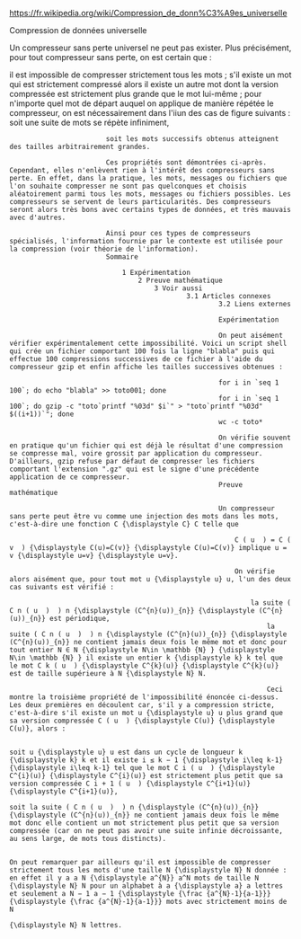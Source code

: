 https://fr.wikipedia.org/wiki/Compression_de_donn%C3%A9es_universelle     

Compression de données universelle

Un compresseur sans perte universel ne peut pas exister. Plus précisément, pour tout compresseur sans perte, on est certain que :

il est impossible de compresser strictement tous les mots ;
s'il existe un mot qui est strictement compressé alors il existe un autre mot dont la version compressée est strictement plus grande que le mot lui-même ;
           pour n'importe quel mot de départ auquel on applique de manière répétée le compresseur, on est nécessairement dans l'iiun des cas de figure suivants :
                    soit une suite de mots se répète infiniment,

                            soit les mots successifs obtenus atteignent des tailles arbitrairement grandes.

                            Ces propriétés sont démontrées ci-après. Cependant, elles n'enlèvent rien à l'intérêt des compresseurs sans perte. En effet, dans la pratique, les mots, messages ou fichiers que l'on souhaite compresser ne sont pas quelconques et choisis aléatoirement parmi tous les mots, messages ou fichiers possibles. Les compresseurs se servent de leurs particularités. Des compresseurs seront alors très bons avec certains types de données, et très mauvais avec d'autres.

                            Ainsi pour ces types de compresseurs spécialisés, l'information fournie par le contexte est utilisée pour la compression (voir théorie de l'information).
                            Sommaire

                                1 Expérimentation
                                    2 Preuve mathématique
                                        3 Voir aussi
                                                3.1 Articles connexes
                                                        3.2 Liens externes

                                                        Expérimentation

                                                        On peut aisément vérifier expérimentalement cette impossibilité. Voici un script shell qui crée un fichier comportant 100 fois la ligne "blabla" puis qui effectue 100 compressions successives de ce fichier à l'aide du compresseur gzip et enfin affiche les tailles successives obtenues :

                                                        for i in `seq 1 100`; do echo "blabla" >> toto001; done
                                                        for i in `seq 1 100`; do gzip -c "toto`printf "%03d" $i`" > "toto`printf "%03d" $((i+1))`"; done
                                                        wc -c toto*

                                                        On vérifie souvent en pratique qu'un fichier qui est déjà le résultat d'une compression se compresse mal, voire grossit par application du compresseur. D'ailleurs, gzip refuse par défaut de compresser les fichiers comportant l'extension ".gz" qui est le signe d'une précédente application de ce compresseur.
                                                        Preuve mathématique

                                                        Un compresseur sans perte peut être vu comme une injection des mots dans les mots, c'est-à-dire une fonction C {\displaystyle C} C telle que

                                                            C ( u  ) = C ( v  ) {\displaystyle C(u)=C(v)} {\displaystyle C(u)=C(v)} implique u = v {\displaystyle u=v} {\displaystyle u=v}.

                                                            On vérifie alors aisément que, pour tout mot u {\displaystyle u} u, l'un des deux cas suivants est vérifié :

                                                                la suite ( C n ( u  )  ) n {\displaystyle (C^{n}(u))_{n}} {\displaystyle (C^{n}(u))_{n}} est périodique,
                                                                    la suite ( C n ( u  )  ) n {\displaystyle (C^{n}(u))_{n}} {\displaystyle (C^{n}(u))_{n}} ne contient jamais deux fois le même mot et donc pour tout entier N ∈ N {\displaystyle N\in \mathbb {N} } {\displaystyle N\in \mathbb {N} } il existe un entier k {\displaystyle k} k tel que le mot C k ( u  ) {\displaystyle C^{k}(u)} {\displaystyle C^{k}(u)} est de taille supérieure à N {\displaystyle N} N.

                                                                    Ceci montre la troisième propriété de l'impossibilité énoncée ci-dessus. Les deux premières en découlent car, s'il y a compression stricte, c'est-à-dire s'il existe un mot u {\displaystyle u} u plus grand que sa version compressée C ( u  ) {\displaystyle C(u)} {\displaystyle C(u)}, alors :

                                                                        soit u {\displaystyle u} u est dans un cycle de longueur k {\displaystyle k} k et il existe i ≤ k − 1 {\displaystyle i\leq k-1} {\displaystyle i\leq k-1} tel que le mot C i ( u  ) {\displaystyle C^{i}(u)} {\displaystyle C^{i}(u)} est strictement plus petit que sa version compressée C i + 1 ( u  ) {\displaystyle C^{i+1}(u)} {\displaystyle C^{i+1}(u)},
                                                                            soit la suite ( C n ( u  )  ) n {\displaystyle (C^{n}(u))_{n}} {\displaystyle (C^{n}(u))_{n}} ne contient jamais deux fois le même mot donc elle contient un mot strictement plus petit que sa version compressée (car on ne peut pas avoir une suite infinie décroissante, au sens large, de mots tous distincts).

                                                                            On peut remarquer par ailleurs qu'il est impossible de compresser strictement tous les mots d'une taille N {\displaystyle N} N donnée : en effet il y a a N {\displaystyle a^{N}} a^N mots de taille N {\displaystyle N} N pour un alphabet à a {\displaystyle a} a lettres et seulement a N − 1 a − 1 {\displaystyle {\frac {a^{N}-1}{a-1}}} {\displaystyle {\frac {a^{N}-1}{a-1}}} mots avec strictement moins de N
                                                                            {\displaystyle N} N lettres. 
